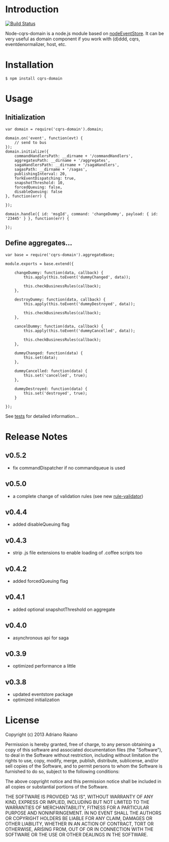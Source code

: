 # Introduction

[![Build Status](https://secure.travis-ci.org/adrai/node-cqrs-domain.png)](http://travis-ci.org/adrai/node-cqrs-domain)

Node-cqrs-domain is a node.js module based on [nodeEventStore](http://jamuhl.github.com/nodeEventStore/).
It can be very useful as domain component if you work with (d)ddd, cqrs, eventdenormalizer, host, etc.

# Installation

    $ npm install cqrs-domain

# Usage

## Initialization

	var domain = require('cqrs-domain').domain;

	domain.on('event', function(evt) {
        // send to bus
    });
    domain.initialize({
        commandHandlersPath: __dirname + '/commandHandlers',
        aggregatesPath: __dirname + '/aggregates',
        sagaHandlersPath: __dirname + '/sagaHandlers',
        sagasPath: __dirname + '/sagas',
        publishingInterval: 20,
        forkEventDispatching: true,
        snapshotThreshold: 10,
        forcedQueuing: false,
        disableQueuing: false
    }, function(err) {

    });

    domain.handle({ id: 'msgId', command: 'changeDummy', payload: { id: '23445' } }, function(err) {

    });

## Define aggregates...

    var base = require('cqrs-domain').aggregateBase;

    module.exports = base.extend({

        changeDummy: function(data, callback) {
            this.apply(this.toEvent('dummyChanged', data));

            this.checkBusinessRules(callback);
        },

        destroyDummy: function(data, callback) {
            this.apply(this.toEvent('dummyDestroyed', data));

            this.checkBusinessRules(callback);
        },

        cancelDummy: function(data, callback) {
            this.apply(this.toEvent('dummyCancelled', data));

            this.checkBusinessRules(callback);
        },

        dummyChanged: function(data) {
            this.set(data);
        },

        dummyCancelled: function(data) {
            this.set('cancelled', true);
        },

        dummyDestroyed: function(data) {
            this.set('destroyed', true);
        }

    });

See [tests](https://github.com/adrai/node-cqrs-domain/tree/master/test) for detailed information...

# Release Notes

## v0.5.2

- fix commandDispatcher if no commandqueue is used

## v0.5.0

- a complete change of validation rules (see new [rule-validator](https://github.com/adrai/rule-validator))

## v0.4.4

- added disableQueuing flag

## v0.4.3

- strip .js file extensions to enable loading of .coffee scripts too

## v0.4.2

- added forcedQueuing flag

## v0.4.1

- added optional snapshotThreshold on aggregate

## v0.4.0

- asynchronous api for saga

## v0.3.9

- optimized performance a little

## v0.3.8

- updated eventstore package
- optimized initialization


# License

Copyright (c) 2013 Adriano Raiano

Permission is hereby granted, free of charge, to any person obtaining a copy
of this software and associated documentation files (the "Software"), to deal
in the Software without restriction, including without limitation the rights
to use, copy, modify, merge, publish, distribute, sublicense, and/or sell
copies of the Software, and to permit persons to whom the Software is
furnished to do so, subject to the following conditions:

The above copyright notice and this permission notice shall be included in
all copies or substantial portions of the Software.

THE SOFTWARE IS PROVIDED "AS IS", WITHOUT WARRANTY OF ANY KIND, EXPRESS OR
IMPLIED, INCLUDING BUT NOT LIMITED TO THE WARRANTIES OF MERCHANTABILITY,
FITNESS FOR A PARTICULAR PURPOSE AND NONINFRINGEMENT. IN NO EVENT SHALL THE
AUTHORS OR COPYRIGHT HOLDERS BE LIABLE FOR ANY CLAIM, DAMAGES OR OTHER
LIABILITY, WHETHER IN AN ACTION OF CONTRACT, TORT OR OTHERWISE, ARISING FROM,
OUT OF OR IN CONNECTION WITH THE SOFTWARE OR THE USE OR OTHER DEALINGS IN
THE SOFTWARE.